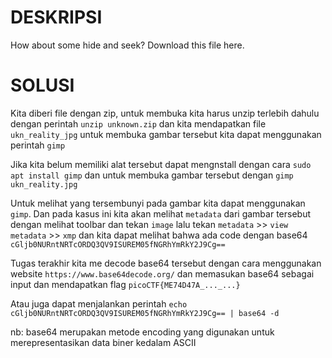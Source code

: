 # DESKRIPSI

How about some hide and seek?
Download this file here.

# SOLUSI 
Kita diberi file dengan zip, untuk membuka kita harus unzip terlebih dahulu dengan perintah ```unzip unknown.zip``` dan kita mendapatkan file ```ukn_reality_jpg``` untuk membuka gambar tersebut kita dapat menggunakan perintah ```gimp```

Jika kita belum memiliki alat tersebut dapat mengnstall dengan cara ```sudo apt install gimp``` dan untuk membuka gambar tersebut dengan ```gimp ukn_reality.jpg```

Untuk melihat yang tersembunyi pada gambar kita dapat menggunakan ```gimp```. Dan pada kasus ini kita akan melihat ```metadata``` dari gambar tersebut dengan melihat toolbar dan tekan ```image``` lalu tekan ```metadata``` >> ```view metadata``` >> ```xmp``` dan kita dapat melihat bahwa ada code dengan base64 ```cGljb0NURntNRTcORDQ3QV9ISUREM05fNGRhYmRkY2J9Cg==``` 

Tugas terakhir kita me decode base64 tersebut dengan cara menggunakan website ```https://www.base64decode.org/``` dan memasukan base64 sebagai input dan mendapatkan flag 
```picoCTF{ME74D47A_..._...}```

Atau juga dapat menjalankan perintah ```echo cGljb0NURntNRTcORDQ3QV9ISUREM05fNGRhYmRkY2J9Cg== | base64 -d```

nb: base64 merupakan metode encoding yang digunakan untuk merepresentasikan data biner kedalam ASCII 

